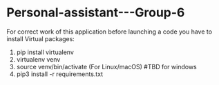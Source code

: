 # Personal-assistant---Group-6

For correct work of this application before launching a code you have to install Virtual packages:

1. pip install virtualenv
2. virtualenv venv
3. source venv/bin/activate (For Linux/macOS)
        #TBD for windows
4. pip3 install -r requirements.txt